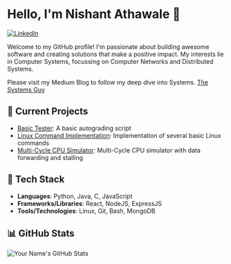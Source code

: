 # Hello, I'm Nishant Athawale 👋

[![LinkedIn](https://img.shields.io/badge/-LinkedIn-blue?style=flat&logo=linkedin&logoColor=white)](https://www.linkedin.com/in/nishant-athawale/)

Welcome to my GitHub profile! I'm passionate about building awesome software and creating solutions that make a positive impact. My interests lie in Computer Systems, focussing on Computer Networks and Distributed Systems. 

Please visit my Medium Blog to follow my deep dive into Systems.
[The Systems Guy](https://medium.com/the-systems-guy)

## 🔭 Current Projects

- [Basic Tester](https://github.com/nash981/BasicTester): A basic autograding script
- [Linux Command Implementation](https://github.com/nash981/LinuxCommandImplementation): Implementation of several basic Linux commands
- [Multi-Cycle CPU Simulator](https://github.com/nash981/MultiCycleCPU): Multi-Cycle CPU simulator with data forwarding and stalling

## 🌱 Tech Stack

- **Languages**: Python, Java, C, JavaScript
- **Frameworks/Libraries**: React, NodeJS, ExpressJS
- **Tools/Technologies**: Linux, Git, Bash, MongoDB

## 📊 GitHub Stats

![Your Name's GitHub Stats](https://github-readme-stats.vercel.app/api?username=nash981&show_icons=true&theme=dark)
